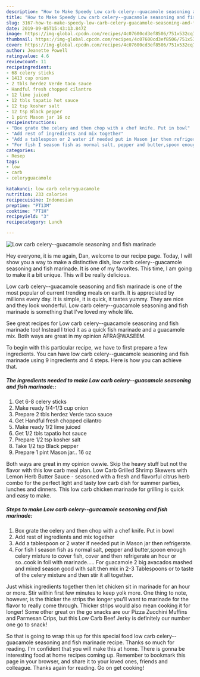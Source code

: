 ```yaml
---
description: "How to Make Speedy Low carb celery--guacamole seasoning and fish marinade"
title: "How to Make Speedy Low carb celery--guacamole seasoning and fish marinade"
slug: 3167-how-to-make-speedy-low-carb-celery-guacamole-seasoning-and-fish-marinade
date: 2019-09-05T15:43:13.847Z
image: https://img-global.cpcdn.com/recipes/4c07600cd3ef8506/751x532cq70/low-carb-celery-guacamole-seasoning-and-fish-marinade-recipe-main-photo.jpg
thumbnail: https://img-global.cpcdn.com/recipes/4c07600cd3ef8506/751x532cq70/low-carb-celery-guacamole-seasoning-and-fish-marinade-recipe-main-photo.jpg
cover: https://img-global.cpcdn.com/recipes/4c07600cd3ef8506/751x532cq70/low-carb-celery-guacamole-seasoning-and-fish-marinade-recipe-main-photo.jpg
author: Jeanette Powell
ratingvalue: 4.6
reviewcount: 11
recipeingredient:
- 68 celery sticks
- 1413 cup onion
- 2 tbls herdez Verde taco sauce
- Handful fresh chopped cilantro
- 12 lime juiced
- 12 tbls tapatio hot sauce
- 12 tsp kosher salt
- 12 tsp Black pepper
- 1 pint Mason jar 16 oz
recipeinstructions:
- "Box grate the celery and then chop with a chef knife. Put in bowl"
- "Add rest of ingredients and mix together"
- "Add a tablespoon or 2 water if needed put in Mason jar then refrigerate."
- "For fish I season fish as normal salt, pepper and butter,spoon enough celery mixture to cover fish, cover and then refrigerate an hour or so..cook in foil with marinade..... For guacamole 2 big avacados mashed and mixed season good with salt then mix in 2-3 Tablespoons or to taste of the celery mixture and then stir it all together."
categories:
- Resep
tags:
- low
- carb
- celeryguacamole

katakunci: low carb celeryguacamole
nutrition: 233 calories
recipecuisine: Indonesian
preptime: "PT13M"
cooktime: "PT1H"
recipeyield: "3"
recipecategory: Lunch

---
```



![Low carb celery--guacamole seasoning and fish marinade](https://img-global.cpcdn.com/recipes/4c07600cd3ef8506/751x532cq70/low-carb-celery-guacamole-seasoning-and-fish-marinade-recipe-main-photo.jpg)

Hey everyone, it is me again, Dan, welcome to our recipe page. Today, I will show you a way to make a distinctive dish, low carb celery--guacamole seasoning and fish marinade. It is one of my favorites. This time, I am going to make it a bit unique. This will be really delicious.

Low carb celery--guacamole seasoning and fish marinade is one of the most popular of current trending meals on earth. It is appreciated by millions every day. It is simple, it is quick, it tastes yummy. They are nice and they look wonderful. Low carb celery--guacamole seasoning and fish marinade is something that I've loved my whole life.

See great recipes for Low carb celery--guacamole seasoning and fish marinade too! Instead I tried it as a quick fish marinade and a guacamole mix. Both ways are great in my opinion AFRA@WASEEM.


To begin with this particular recipe, we have to first prepare a few ingredients. You can have low carb celery--guacamole seasoning and fish marinade using 9 ingredients and 4 steps. Here is how you can achieve that.

##### The ingredients needed to make Low carb celery--guacamole seasoning and fish marinade::

1. Get 6-8 celery sticks
1. Make ready 1/4-1/3 cup onion
1. Prepare 2 tbls herdez Verde taco sauce
1. Get Handful fresh chopped cilantro
1. Make ready 1/2 lime juiced
1. Get 1/2 tbls tapatio hot sauce
1. Prepare 1/2 tsp kosher salt
1. Take 1/2 tsp Black pepper
1. Prepare 1 pint Mason jar.. 16 oz


Both ways are great in my opinion owwie. Skip the heavy stuff but not the flavor with this low carb meal plan. Low Carb Grilled Shrimp Skewers with Lemon Herb Butter Sauce - seasoned with a fresh and flavorful citrus herb combo for the perfect light and tasty low carb dish for summer parties, lunches and dinners. This low carb chicken marinade for grilling is quick and easy to make. 

##### Steps to make Low carb celery--guacamole seasoning and fish marinade:

1. Box grate the celery and then chop with a chef knife. Put in bowl
1. Add rest of ingredients and mix together
1. Add a tablespoon or 2 water if needed put in Mason jar then refrigerate.
1. For fish I season fish as normal salt, pepper and butter,spoon enough celery mixture to cover fish, cover and then refrigerate an hour or so..cook in foil with marinade..... For guacamole 2 big avacados mashed and mixed season good with salt then mix in 2-3 Tablespoons or to taste of the celery mixture and then stir it all together.


Just whisk ingredients together then let chicken sit in marinade for an hour or more. Stir within first few minutes to keep yolk more. One thing to note, however, is the thicker the strips the longer you&#39;ll want to marinade for the flavor to really come through. Thicker strips would also mean cooking it for longer! Some other great on the go snacks are our Pizza Zucchini Muffins and Parmesan Crips, but this Low Carb Beef Jerky is definitely our number one go to snack! 

So that is going to wrap this up for this special food low carb celery--guacamole seasoning and fish marinade recipe. Thanks so much for reading. I'm confident that you will make this at home. There is gonna be interesting food at home recipes coming up. Remember to bookmark this page in your browser, and share it to your loved ones, friends and colleague. Thanks again for reading. Go on get cooking!
